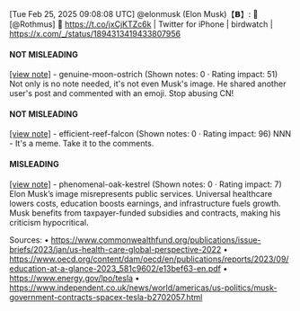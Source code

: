 [Tue Feb 25, 2025 09:08:08 UTC] @elonmusk (Elon Musk)【𝗕】: 💯 [@Rothmus] 💯 https://t.co/jxCjKTZc6k | Twitter for iPhone | birdwatch | https://x.com/_/status/1894313419433807956

#### NOT MISLEADING

[[view note]](https://x.com/i/birdwatch/n/1894465560974696544) - genuine-moon-ostrich (Shown notes: 0 · Rating impact: 51)
Not only is no note needed, it's not even Musk's image.  He shared another user's post and commented with an emoji.  Stop abusing CN!

#### NOT MISLEADING

[[view note]](https://x.com/i/birdwatch/n/1894438236786770023) - efficient-reef-falcon (Shown notes: 0 · Rating impact: 96)
NNN - It's a meme. Take it to the comments. 

#### MISLEADING

[[view note]](https://x.com/i/birdwatch/n/1894434082492485658) - phenomenal-oak-kestrel (Shown notes: 0 · Rating impact: 7)
Elon Musk’s image misrepresents public services. Universal healthcare lowers costs, education boosts earnings, and infrastructure fuels growth. Musk benefits from taxpayer-funded subsidies and contracts, making his criticism hypocritical.

Sources:
	•	https://www.commonwealthfund.org/publications/issue-briefs/2023/jan/us-health-care-global-perspective-2022
	•	https://www.oecd.org/content/dam/oecd/en/publications/reports/2023/09/education-at-a-glance-2023_581c9602/e13bef63-en.pdf
	•	https://www.energy.gov/lpo/tesla
	•	https://www.independent.co.uk/news/world/americas/us-politics/musk-government-contracts-spacex-tesla-b2702057.html
